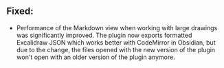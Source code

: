 ## Fixed:
- Performance of the Markdown view when working with large drawings was significantly improved. The plugin now exports formatted Excalidraw JSON which works better with  CodeMirror in Obsidian, but due to the change, the files opened with the new version of the plugin won't open with an older version of the plugin anymore.
